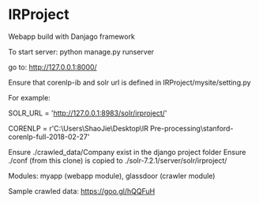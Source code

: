 # IRProject

Webapp build with Danjago framework

To start server:
python manage.py runserver

go to: 
http://127.0.0.1:8000/

Ensure that corenlp-ib and solr url is defined in IRProject/mysite/setting.py


For example:

SOLR_URL = 'http://127.0.0.1:8983/solr/irproject/'

CORENLP = r'C:\Users\ShaoJie\Desktop\IR Pre-processing\stanford-corenlp-full-2018-02-27'

Ensure ./crawled_data/Company exist in the django project folder
Ensure ./conf (from this clone) is copied to ./solr-7.2.1/server/solr/irproject/

Modules:
myapp  (webapp module),
glassdoor  (crawler module)

Sample crawled data: https://goo.gl/hQQFuH

